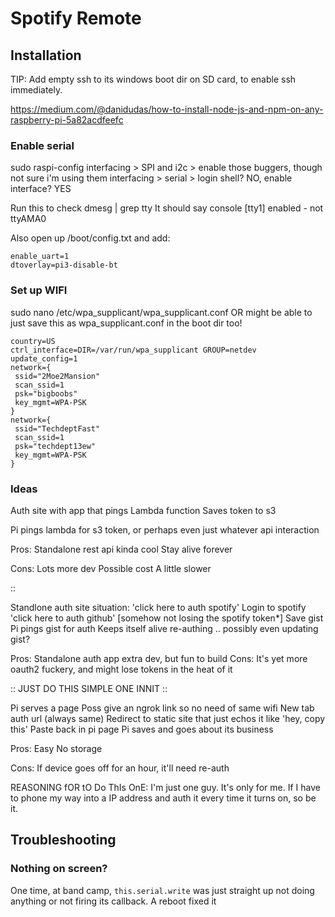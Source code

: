 # Spotify Remote

## Installation

TIP: Add empty ssh to its windows boot dir on SD card, to enable ssh immediately.

https://medium.com/@danidudas/how-to-install-node-js-and-npm-on-any-raspberry-pi-5a82acdfeefc

### Enable serial

sudo raspi-config
interfacing > SPI and i2c > enable those buggers, though not sure i'm using them
interfacing > serial > login shell? NO, enable interface? YES

Run this to check
dmesg | grep tty
It should say console [tty1] enabled - not ttyAMA0

Also open up /boot/config.txt and add:

    enable_uart=1
    dtoverlay=pi3-disable-bt

### Set up WIFI

sudo nano /etc/wpa_supplicant/wpa_supplicant.conf
OR might be able to just save this as wpa_supplicant.conf in the boot dir too!

    country=US
    ctrl_interface=DIR=/var/run/wpa_supplicant GROUP=netdev
    update_config=1
    network={
     ssid="2Moe2Mansion"
     scan_ssid=1
     psk="bigboobs"
     key_mgmt=WPA-PSK
    }
    network={
     ssid="TechdeptFast"
     scan_ssid=1
     psk="techdept13ew"
     key_mgmt=WPA-PSK
    }

### Ideas

Auth site with app that pings
Lambda function
Saves token to s3

Pi pings lambda for s3 token, or perhaps even just whatever api interaction

Pros:
Standalone rest api kinda cool
Stay alive forever

Cons:
Lots more dev
Possible cost
A little slower

::

Standlone auth site situation:
'click here to auth spotify'
Login to spotify
'click here to auth github'
[somehow not losing the spotify token*]
Save gist
Pi pings gist for auth
Keeps itself alive re-authing .. possibly even updating gist?

Pros:
Standalone auth app extra dev, but fun to build
Cons:
It's yet more oauth2 fuckery, and might lose tokens in the heat of it

:: JUST DO THIS SIMPLE ONE INNIT ::

Pi serves a page
Poss give an ngrok link so no need of same wifi
New tab auth url (always same)
Redirect to static site that just echos it like 'hey, copy this'
Paste back in pi page
Pi saves and goes about its business

Pros:
Easy
No storage

Cons:
If device goes off for an hour, it'll need re-auth

REASONING fOR tO Do ThIs OnE:
I'm just one guy. It's only for me. If I have to phone my way into a IP address and auth it every time it turns on, so be it.

## Troubleshooting

### Nothing on screen?

One time, at band camp, `this.serial.write` was just straight up not doing anything or not firing its callback. A reboot fixed it
